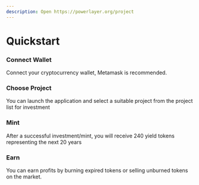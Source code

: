 ```yaml
---
description: Open https://powerlayer.org/project
---
```


# Quickstart

### &#x20;Connect Wallet

Connect your cryptocurrency wallet, Metamask is recommended.



### Choose Project

You can launch the application and select a suitable project from the project list for investment



### Mint

After a successful investment/mint, you will receive 240 yield tokens representing the next 20 years

### Earn

You can earn profits by burning expired tokens or selling unburned tokens on the market.
